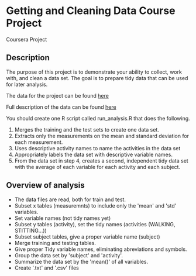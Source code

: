 # Getting and Cleaning Data Course Project
Coursera Project

## Description

The purpose of this project is to demonstrate your ability to collect, work with, and clean a data set. The goal is to prepare tidy data that can be used for later analysis. 

The data for the project can be found [here](https://d396qusza40orc.cloudfront.net/getdata%2Fprojectfiles%2FUCI%20HAR%20Dataset.zip)

Full description of the data can be found [here](http://archive.ics.uci.edu/ml/datasets/Human+Activity+Recognition+Using+Smartphones) 

You should create one R script called run_analysis.R that does the following.

1. Merges the training and the test sets to create one data set.
2. Extracts only the measurements on the mean and standard deviation for each measurement.
3. Uses descriptive activity names to name the activities in the data set
4. Appropriately labels the data set with descriptive variable names.
5. From the data set in step 4, creates a second, independent tidy data set with the average of each variable for each activity and each subject.

## Overview of analysis

- The data files are read, both for train and test.
- Subset x tables (measuremnts) to include only the 'mean' and 'std' variables. 
- Set variable names (not tidy names yet)
- Subset y tables (activity), set the tidy names (activities (WALKING, STITTING...))
- Subset subject tables, give a proper variable name (subject)
- Merge training and testing tables. 
- Give proper Tidy variable names, eliminating abreviations and symbols.
- Group the data set by 'subject' and 'activity'.
- Summarize the data set by the 'mean()' of all variables. 
- Create '.txt' and '.csv' files
